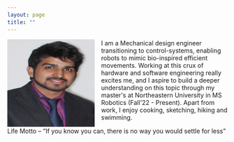 ```yaml
---
layout: page
title: ""
---
```


<img align="left" width="200" height="200" src="/assets/my_photo.jpg" style="padding-right: 15px">

I am a Mechanical design engineer transitioning to control-systems, enabling robots to mimic bio-inspired efficient movements. Working at this crux of hardware and software engineering really excites me, and I aspire to build a deeper understanding on this topic through my master's at Northeastern University in MS Robotics (Fall'22 - Present). Apart from work, I enjoy cooking, sketching, hiking and swimming.

Life Motto – “If you know you can, there is no way you would settle for less”
